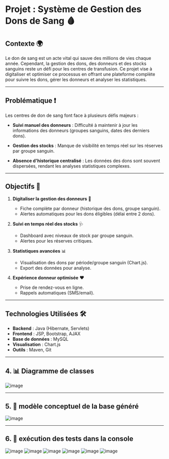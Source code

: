 # **Projet : Système de Gestion des Dons de Sang** 🩸

## **Contexte** 🌍

Le don de sang est un acte vital qui sauve des millions de vies chaque année. Cependant, la gestion des dons, des donneurs et des stocks sanguins reste un défi pour les centres de transfusion. Ce projet vise à digitaliser et optimiser ce processus en offrant une plateforme complète pour suivre les dons, gérer les donneurs et analyser les statistiques.

---

## **Problématique** ❗

Les centres de don de sang font face à plusieurs défis majeurs :

- **Suivi manuel des donneurs** : Difficulté à maintenir à jour les informations des donneurs (groupes sanguins, dates des derniers dons).
  
- **Gestion des stocks** : Manque de visibilité en temps réel sur les réserves par groupe sanguin.
  
- **Absence d'historique centralisé** : Les données des dons sont souvent dispersées, rendant les analyses statistiques complexes.

---

## **Objectifs** 🎯

1. **Digitaliser la gestion des donneurs** 📱  
   - Fiche complète par donneur (historique des dons, groupe sanguin).
   - Alertes automatiques pour les dons éligibles (délai entre 2 dons).

2. **Suivi en temps réel des stocks** 🩺  
   - Dashboard avec niveaux de stock par groupe sanguin.
   - Alertes pour les réserves critiques.

3. **Statistiques avancées** 📊  
   - Visualisation des dons par période/groupe sanguin (Chart.js).
   - Export des données pour analyse.

4. **Expérience donneur optimisée** ❤️  
   - Prise de rendez-vous en ligne.
   - Rappels automatiques (SMS/email).

---

## **Technologies Utilisées** 🛠️

- **Backend** : Java (Hibernate, Servlets)
- **Frontend** : JSP, Bootstrap, AJAX
- **Base de données** : MySQL
- **Visualisation** : Chart.js
- **Outils** : Maven, Git

---

## 4. 📊 Diagramme de classes

![image](https://github.com/user-attachments/assets/d1e1adb3-ebab-4178-8660-9daddc245783)


---

## 5. 🎯 modèle conceptuel de la base généré

![image](https://github.com/user-attachments/assets/bdfa134c-fcb2-48b7-91ff-f8d20c9aad4a)

---

## 6. 🎯 exécution des tests dans la console

![image](https://github.com/user-attachments/assets/e520f619-9e31-4ea3-88c2-4c5b01ead65e)
![image](https://github.com/user-attachments/assets/91cdc1b2-f575-4b6d-865a-7bbc0178fefb)
![image](https://github.com/user-attachments/assets/2f6310cf-6c73-4cda-a717-05c36c8de1b0)
![image](https://github.com/user-attachments/assets/6d82a23b-378c-4704-bccf-857a54dc75d5)
![image](https://github.com/user-attachments/assets/858b5d48-06a9-4ada-8808-c16b0cfdf451)
![image](https://github.com/user-attachments/assets/51cbb020-dcd8-4912-9e42-1043b7dc604e)
